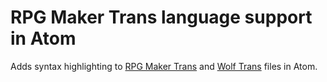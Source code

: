 # RPG Maker Trans language support in Atom
Adds syntax highlighting to [RPG Maker Trans](http://rpgmakertrans.bitbucket.org/) and [Wolf Trans](https://github.com/mathewv/wolftrans) files in Atom.
